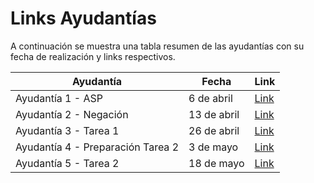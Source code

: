 # Links Ayudantías

A continuación se muestra una tabla resumen de las ayudantías con su fecha de realización y links respectivos.

| Ayudantía             | Fecha               | Link           |
|-----------------------|---------------------|----------------|
| Ayudantía 1 - ASP     | 6 de abril          | [Link](https://www.youtube.com/watch?v=4zjLI5G-2IA)|
| Ayudantía 2 - Negación| 13 de abril         | [Link](https://www.youtube.com/watch?v=v86IKJYU-Ak)|
| Ayudantía 3 - Tarea 1 | 26 de abril         | [Link](https://www.youtube.com/watch?v=4kC7XviHOQ8)|
| Ayudantía 4 - Preparación Tarea 2 | 3 de mayo | [Link](https://youtu.be/tJDLIIb0WlY)|
| Ayudantía 5 - Tarea 2 | 18 de mayo | [Link](https://youtu.be/MQiy4DR4KpQ)|
